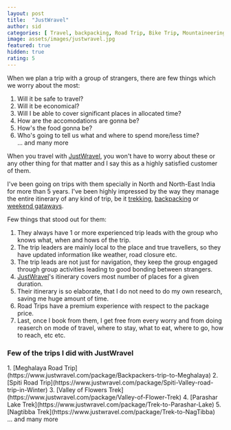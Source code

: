 ```yaml
---
layout: post
title:  "JustWravel"
author: sid
categories: [ Travel, backpacking, Road Trip, Bike Trip, Mountaineering, Trekking, Weekend Gataways ]
image: assets/images/justwravel.jpg
featured: true
hidden: true
rating: 5
---
```


When we plan a trip with a group of strangers, there are few things which we worry about the most:
1. Will it be safe to travel?
2. Will it be economical?
3. Will I be able to cover significant places in allocated time?
4. How are the accomodations are gonna be?
5. How's the food gonna be?
6. Who's going to tell us what and where to spend more/less time?
<br/>... and many more

When you travel with [JustWravel](https://www.justwravel.com/), you won't have to worry about these or any other thing for that matter and I say this as a highly satisfied customer of them.

I've been going on trips with them specially in North and North-East India for more than 5 years. I've been highly impressed by the way they manage the entire itinerary of any kind of trip, be it [trekking](https://www.justwravel.com/treks), [backpacking](https://www.justwravel.com/backpacking-trips) or [weekend gataways](https://www.justwravel.com/weekend-getaways).

Few things that stood out for them:
1. They always have 1 or more experienced trip leads with the group who knows what, when and hows of the trip. 
2. The trip leaders are mainly local to the place and true travellers, so they have updated information like weather, road closure etc.
3. The trip leads are not just for navigation, they keep the group engaged through group activities leading to good bonding between strangers. 
4. [JustWravel](https://www.justwravel.com/)'s itinerary covers most number of places for a given duration.
5. Their itinerary is so elaborate, that I do not need to do my own research, saving me huge amount of time.
6. Road Trips have a premium experience with respect to the package price.
7. Last, once I book from them, I get free from every worry and from doing reaserch on mode of travel, where to stay, what to eat, where to go, how to reach, etc etc.

<h3>Few of the trips I did with JustWravel</h3>
1. [Meghalaya Road Trip](https://www.justwravel.com/package/Backpackers-trip-to-Meghalaya)
2. [Spiti Road Trip](https://www.justwravel.com/package/Spiti-Valley-road-trip-in-Winter)
3. [Valley of Flowers Trek](https://www.justwravel.com/package/Valley-of-Flower-Trek)
4. [Parashar Lake Trek](https://www.justwravel.com/package/Trek-to-Parashar-Lake)
5. [Nagtibba Trek](https://www.justwravel.com/package/Trek-to-NagTibba)
<br/>... and many more